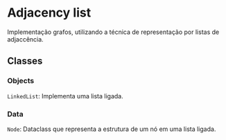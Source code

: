# Adjacency list

Implementação grafos, utilizando a técnica de representação por listas de
adjaccência.

## Classes

### Objects

`LinkedList`: Implementa uma lista ligada.

### Data

`Node`: Dataclass que representa a estrutura de um nó em uma lista ligada.
